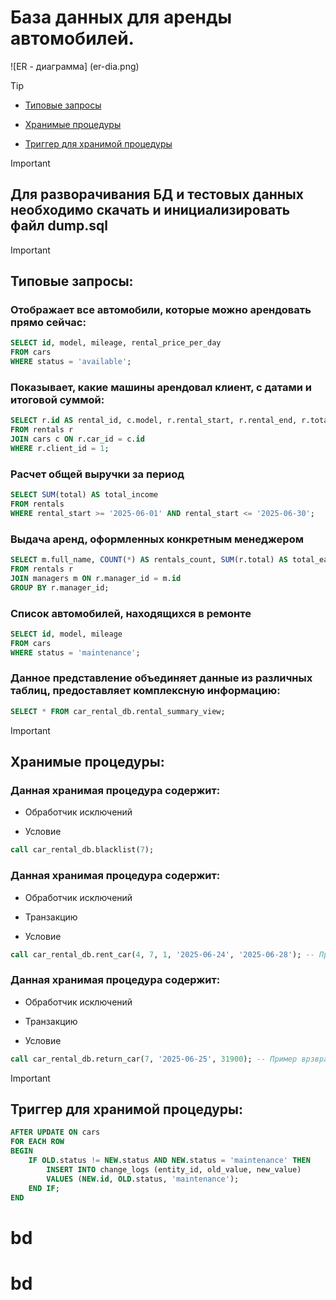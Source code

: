 # База данных для аренды автомобилей.
![ER - диаграмма] (er-dia.png)

>[!TIP]
+ [Типовые запросы](#Типовые-запросы)
* [Хранимые процедуры](#Хранимые-процедуры)
+ [Триггер для хранимой процедуры](#Триггер-для-хранимой-процедуры)

> [!IMPORTANT]
> ## Для разворачивания БД и тестовых данных необходимо скачать и инициализировать файл dump.sql

> [!IMPORTANT]
> ## Типовые запросы:

### Отображает все автомобили, которые можно арендовать прямо сейчас:

```sql
SELECT id, model, mileage, rental_price_per_day
FROM cars
WHERE status = 'available';
```

### Показывает, какие машины арендовал клиент, с датами и итоговой суммой:

```sql
SELECT r.id AS rental_id, c.model, r.rental_start, r.rental_end, r.total
FROM rentals r
JOIN cars c ON r.car_id = c.id
WHERE r.client_id = 1;
```

### Расчет общей выручки за период
```sql
SELECT SUM(total) AS total_income
FROM rentals
WHERE rental_start >= '2025-06-01' AND rental_start <= '2025-06-30';
```

### Выдача аренд, оформленных конкретным менеджером

```sql
SELECT m.full_name, COUNT(*) AS rentals_count, SUM(r.total) AS total_earned
FROM rentals r
JOIN managers m ON r.manager_id = m.id
GROUP BY r.manager_id;

```

### Список автомобилей, находящихся в ремонте

```sql
SELECT id, model, mileage
FROM cars
WHERE status = 'maintenance';

```


### Данное представление объединяет данные из различных таблиц, предоставляет комплексную информацию:

```sql
SELECT * FROM car_rental_db.rental_summary_view;
```

> [!IMPORTANT]
> ## Хранимые процедуры: 

### Данная хранимая процедура содержит: 
- Обработчик исключений 
+ Условие

```sql
call car_rental_db.blacklist(7);
```

### Данная хранимая процедура содержит: 
- Обработчик исключений
* Транзакцию 
+ Условие

```sql
call car_rental_db.rent_car(4, 7, 1, '2025-06-24', '2025-06-28'); -- Пример аренды автомобиля, клиент(id=4) арендовал автомобиль (id=7), воспользовался услгами менеджера(id=1) 
```

### Данная хранимая процедура содержит: 
- Обработчик исключений
* Транзакцию 
+ Условие

```sql
call car_rental_db.return_car(7, '2025-06-25', 31900); -- Пример врзврата арендованого автомобиля. Проверяет аренду(id), дата возврата автомобиля, пробег автомобиля при возврате.
```

> [!IMPORTANT]
> ## Триггер для хранимой процедуры:

```sql
AFTER UPDATE ON cars
FOR EACH ROW
BEGIN
    IF OLD.status != NEW.status AND NEW.status = 'maintenance' THEN
        INSERT INTO change_logs (entity_id, old_value, new_value)
        VALUES (NEW.id, OLD.status, 'maintenance');
    END IF;
END
```
# bd
# bd

